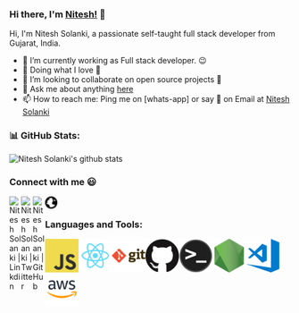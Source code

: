 ### Hi there, I'm [Nitesh!](https://solanki-nitesh.github.io) 👋


Hi, I'm Nitesh Solanki, a passionate self-taught full stack developer from Gujarat, India.

- 🔭 I’m currently working as Full stack developer. 😉
- 🌱 Doing what I love 🤣
- 👯 I’m looking to collaborate on open source projects 🤝
- 💬 Ask me about anything [here](https://github.com/solanki-nitesh/solanki-nitesh/issues)
- 📫 How to reach me: Ping me on [whats-app] or say 👋  on Email at [Nitesh Solanki](mailto:solankiniteshs77@gmail.com)

### 📊 GitHub Stats:
![Nitesh Solanki's github stats](https://github-readme-stats.vercel.app/api?username=solanki-nitesh&show_icons=true&theme=dracula&count_private=true&include_all_commits=true&hide=contribs,issues,stars)

### Connect with me :smiley:

[<img align="left" alt="Nitesh Solanki | Linkdin" width="21px" src="https://firebasestorage.googleapis.com/v0/b/github--images.appspot.com/o/Github%20images%2Flinkedin.svg?alt=media&token=0e662ab8-db11-475a-9c43-18d89bcdfde0" />][linkedin]
[<img align="left" alt="Nitesh Solanki | Twitter" width="21px" src="https://firebasestorage.googleapis.com/v0/b/github--images.appspot.com/o/Github%20images%2Ftwitter.svg?alt=media&token=0e4ffc45-d873-47ee-b08c-9b98b4fe66cf" />][Twitter]
[<img align="left" alt="Nitesh Solanki | GitHub" width="22px" src="https://cdn.jsdelivr.net/npm/simple-icons@v3/icons/github.svg" />][github]
[<img align="left" alt="Nitesh Solanki | website" width="22px" src="https://raw.githubusercontent.com/iconic/open-iconic/master/svg/globe.svg" />][website]
<br />

### Languages and Tools:
<img align="left" alt="JavaScript" width="60px" src="https://raw.githubusercontent.com/github/explore/80688e429a7d4ef2fca1e82350fe8e3517d3494d/topics/javascript/javascript.png" />
<img align="left" alt="React" width="60px" src="https://raw.githubusercontent.com/github/explore/80688e429a7d4ef2fca1e82350fe8e3517d3494d/topics/react/react.png" />
<img align="left" alt="Git" width="60px" src="https://raw.githubusercontent.com/github/explore/80688e429a7d4ef2fca1e82350fe8e3517d3494d/topics/git/git.png" />
<img align="left" alt="GitHub" width="60px" src="https://raw.githubusercontent.com/github/explore/78df643247d429f6cc873026c0622819ad797942/topics/github/github.png" />
<img align="left" alt="Terminal" width="60px" src="https://raw.githubusercontent.com/github/explore/80688e429a7d4ef2fca1e82350fe8e3517d3494d/topics/terminal/terminal.png" />
<img align="left" alt="Node.js" width="60px" src="https://raw.githubusercontent.com/github/explore/80688e429a7d4ef2fca1e82350fe8e3517d3494d/topics/nodejs/nodejs.png" />
<img align="left" alt="Visual Studio Code" width="60px" src="https://raw.githubusercontent.com/github/explore/80688e429a7d4ef2fca1e82350fe8e3517d3494d/topics/visual-studio-code/visual-studio-code.png" />
<img align="left" alt="AWS" width="60px" src="https://raw.githubusercontent.com/github/explore/80688e429a7d4ef2fca1e82350fe8e3517d3494d/topics/aws/aws.png" />

<br />

[website]: https://solanki-nitesh.github.io/
[linkedin]: https://www.linkedin.com/in/nitesh-solanki
[Twitter]: https://twitter.com/solankiniteshs
[github]: https://github.com/solanki-nitesh
